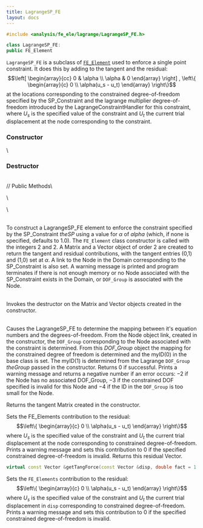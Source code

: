 ```yaml
---
title: LagrangeSP_FE 
layout: docs
---
```


```cpp
#include <analysis/fe_ele/lagrange/LagrangeSP_FE.h>

class LagrangeSP_FE:
public FE_Element
```


`LagrangeSP_FE` is a subclass of [`FE_Element`](../FE_Element) used to enforce a single point
constraint. It does this by adding to the tangent and the residual:
$$\left[ \begin{array}{cc} 0 & \alpha \\ \alpha & 0 \end{array}
\right] ,
\left\{ \begin{array}{c} 0 \\ \alpha(u_s - u_t) \end{array} \right\}$$
at the locations corresponding to the constrained degree-of-freedom
specified by the SP_Constraint and the lagrange multiplier
degree-of-freedom introduced by the LagrangeConstraintHandler for this
constraint, where $U_s$ is the specified value of the constraint and
$U_t$ the current trial displacement at the node corresponding to the
constraint.

### Constructor

\
### Destructor

\
// Public Methods\

\

\

\
To construct a LagrangeSP_FE element to enforce the constraint specified
by the SP_Constraint *theSP* using a value for $\alpha$ of *alpha*
(which, if none is specified, defaults to $1.0$). The `FE_Element` class
constructor is called with the integers $2$ and $2$. A Matrix and a
Vector object of order $2$ are created to return the tangent and
residual contributions, with the tangent entries (0,1) and (1,0) set at
$\alpha$. A link to the Node in the Domain corresponding to the
SP_Constraint is also set. A warning message is printed and program
terminates if there is not enough memory or no Node associated with the
SP_Constraint exists in the Domain, or `DOF_Group` is associated with the
Node.

\
Invokes the destructor on the Matrix and Vector objects created in the
constructor.

\
Causes the LagrangeSP_FE to determine the mapping between it's equation
numbers and the degrees-of-freedom. From the Node object link, created
in the constructor, the `DOF_Group` corresponding to the Node associated
with the constraint is determined. From this *DOF_Group* object the
mapping for the constrained degree of freedom is determined and the
myID(0) in the base class is set. The myID(1) is determined from the
Lagrange `DOF_Group` *theGroup* passed in the constructor. Returns $0$ if
successful. Prints a warning message and returns a negative number if an
error occurs: $-2$ if the Node has no associated DOF_Group, $-3$ if the
constrained DOF specified is invalid for this Node and $-4$ if the ID in
the `DOF_Group` is too small for the Node.

Returns the tangent Matrix created in the constructor.

Sets the FE_Elements contribution to the residual:
$$\left\{ \begin{array}{c} 0 \\ \alpha(u_s - u_t) \end{array} \right\}$$
where $U_s$ is the specified value of the constraint and $U_t$ the
current trial displacement at the node corresponding to constrained
degree-of-freedom. Prints a warning message and sets this contribution
to $0$ if the specified constrained degree-of-freedom is invalid.
Returns this residual Vector.

```cpp
virtual const Vector &getTangForce(const Vector &disp, double fact = 1.0);
```
Sets the `FE_Elements` contribution to the residual:
$$\left\{ \begin{array}{c} 0 \\ \alpha(u_s - u_t) \end{array} \right\}$$
where $U_s$ is the specified value of the constraint and $U_t$ the
current trial displacement in `disp` corresponding to constrained
degree-of-freedom. Prints a warning message and sets this contribution
to $0$ if the specified constrained degree-of-freedom is invalid.
